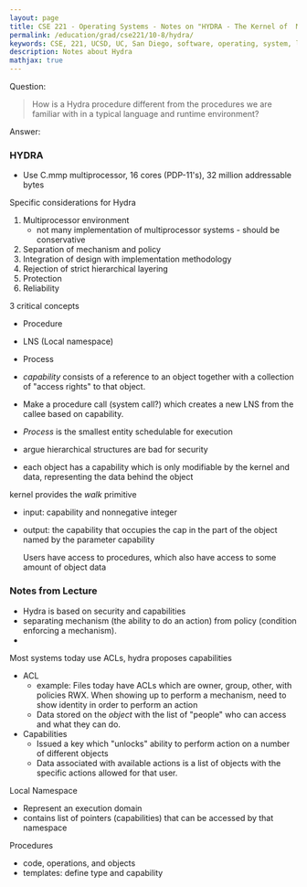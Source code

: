 ```yaml
---
layout: page
title: CSE 221 - Operating Systems - Notes on "HYDRA - The Kernel of  Multiprocessor Operating System"
permalink: /education/grad/cse221/10-8/hydra/
keywords: CSE, 221, UCSD, UC, San Diego, software, operating, system, linux, C, rust, multiprocessor, hydra
description: Notes about Hydra
mathjax: true
---
```


Question:

> How is a Hydra procedure different from the procedures we are familiar with in
> a typical language and runtime environment?

Answer:



### HYDRA

- Use C.mmp multiprocessor, 16 cores (PDP-11's), 32 million addressable bytes

Specific considerations for Hydra

1. Multiprocessor environment
    - not many implementation of multiprocessor systems - should be conservative
2. Separation of mechanism and policy
3. Integration of design with implementation methodology
4. Rejection of strict hierarchical layering
5. Protection
6. Reliability

3 critical concepts

- Procedure
- LNS (Local namespace)
- Process

- _capability_ consists of a reference to an object together with a collection
   of "access rights" to that object.

- Make a procedure call (system call?) which creates a new LNS from the callee
based on capability.

- _Process_ is the smallest entity schedulable for execution
- argue hierarchical structures are bad for security
- each object has a capability which is only modifiable by the kernel and data,
  representing the data behind the object


kernel provides the _walk_ primitive
- input: capability and nonnegative integer
- output: the capability that occupies the cap in the part of the object named
  by the parameter capability


  Users have access to procedures, which also have access to some amount of object data

### Notes from Lecture

- Hydra is based on security and capabilities
- separating mechanism (the ability to do an action) from policy (condition
  enforcing a mechanism).
-

Most systems today use ACLs, hydra proposes capabilities

- ACL
    - example: Files today have ACLs which are owner, group, other, with
      policies RWX. When showing up to perform a mechanism, need to show identity
      in order to perform an action
    - Data stored on the _object_ with the list of "people" who can
      access and what they can do.
- Capabilities
    - Issued a key which "unlocks" ability to perform action on a number of
    different objects
    - Data associated with available actions is a list of objects with
      the specific actions allowed for that user.

Local Namespace

- Represent an execution domain
- contains list of pointers (capabilities) that can be accessed by that namespace

Procedures
- code, operations, and objects
- templates: define type and capability